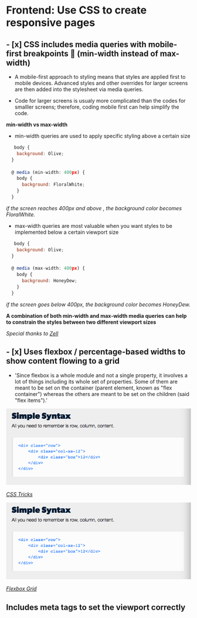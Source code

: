 # Frontend: Use CSS to create responsive pages

## - [x] CSS includes media queries with mobile-first breakpoints 📲 (min-width instead of max-width)

* A mobile-first approach to styling means that styles are applied first to mobile devices. Advanced styles and other overrides for larger screens are then added into the stylesheet via media queries.

* Code for larger screens is usualy more complicated than the codes for smalller screens; therefore, coding mobile first can help simplify the code.

**min-width vs max-width**

* min-width queries are used to apply specific styling above a certain size

```js if:
   body {
    background: Olive;
  }

  @ media (min-width: 400px) {
    body {
      background: FloralWhite;
    }
  }
  ```

*if the screen reaches 400px and above , the background color becomes FloralWhite.*

* max-width queries are most valuable when you want styles to be implemented below a certain viewport size

```js if:
   body {
    background: Olive;
  }

  @ media (max-width: 400px) {
    body {
      background: HoneyDew;
    }
  }
```

*if the screen goes below 400px, the background color becomes HoneyDew.*

 **A combination of both min-width and max-width media queries can help to constrain the styles between two different viewport sizes**

*Special thanks to [Zell](https://zellwk.com/blog/how-to-write-mobile-first-css/)*

## - [x] Uses flexbox / percentage-based widths to show content flowing to a grid

* 'Since flexbox is a whole module and not a single property, it involves a lot of things including its whole set of properties. Some of them are meant to be set on the container (parent element, known as "flex container") whereas the others are meant to be set on the children (said "flex items").'

![property relationships](images/flexbox-syntax.png)

*[CSS Tricks](https://css-tricks.com/snippets/css/a-guide-to-flexbox/)*

![flexbox syntax](images/flexbox-syntax.png)

*[Flexbox Grid](http://flexboxgrid.com/)*

## Includes meta tags to set the viewport correctly
